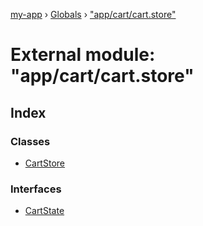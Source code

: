 [my-app](../README.md) › [Globals](../globals.md) › ["app/cart/cart.store"](_app_cart_cart_store_.md)

# External module: "app/cart/cart.store"

## Index

### Classes

* [CartStore](../classes/_app_cart_cart_store_.cartstore.md)

### Interfaces

* [CartState](../interfaces/_app_cart_cart_store_.cartstate.md)
